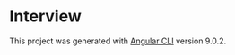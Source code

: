 # Interview

This project was generated with [Angular CLI](https://github.com/angular/angular-cli) version 9.0.2.